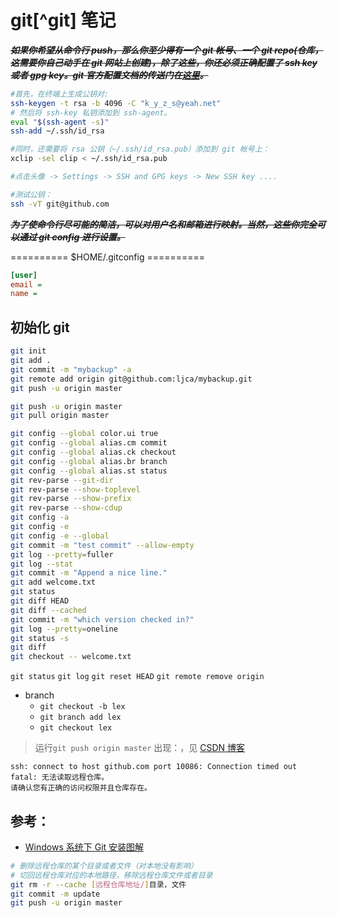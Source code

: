 <link href="../css/style.css" rel="stylesheet" type="text/css" />

# git[^git] 笔记

***~~如果你希望从命令行 push，那么你至少得有一个 git 帐号、一个 git repo(仓库，这需要你自己动手在 git 网站上创建)，除了这些，你还必须正确配置了 ssh key 或者 gpg key。git 官方配置文档的传送门在[这里][git&ssh]。~~***

```Bash
#首先，在终端上生成公钥对: 
ssh-keygen -t rsa -b 4096 -C "k_y_z_s@yeah.net"
# 然后将 ssh-key 私钥添加到 ssh-agent。
eval "$(ssh-agent -s)"
ssh-add ~/.ssh/id_rsa

#同时，还需要将 rsa 公钥（~/.ssh/id_rsa.pub）添加到 git 帐号上： 
xclip -sel clip < ~/.ssh/id_rsa.pub

#点击头像 -> Settings -> SSH and GPG keys -> New SSH key ....

#测试公钥：
ssh -vT git@github.com
```

***~~为了使命令行尽可能的简洁，可以对用户名和邮箱进行映射。当然，这些你完全可以通过 git config 进行设置。~~***

========== $HOME/.gitconfig ========== 

```cfg
[user]
email = 
name = 
```

## 初始化 git

```bash
git init
git add . 
git commit -m "mybackup" -a
git remote add origin git@github.com:ljca/mybackup.git
git push -u origin master 
```
```Bash
git push -u origin master 
git pull origin master 
```

```Bash
git config --global color.ui true
git config --global alias.cm commit
git config --global alias.ck checkout
git config --global alias.br branch
git config --global alias.st status
git rev-parse --git-dir
git rev-parse --show-toplevel
git rev-parse --show-prefix
git rev-parse --show-cdup
git config -a
git config -e
git config -e --global
git commit -m "test commit" --allow-empty 
git log --pretty=fuller 
git log --stat 
git commit -m "Append a nice line."
git add welcome.txt 
git status 
git diff HEAD 
git diff --cached 
git commit -m "which version checked in?" 
git log --pretty=oneline 
git status -s
git diff
git checkout -- welcome.txt
```

`git status`
`git log`
`git reset HEAD`
`git remote remove origin`

- branch
    - `git checkout -b lex`
    - `git branch add lex`
    - `git checkout lex`

[git&ssh]: https://help.github.com/articles/connecting-to-github-with-ssh/


> 运行`git push origin master` 出现：，见 [CSDN 博客](https://blog.csdn.net/iiiliuyang/article/details/104203197)

```log
ssh: connect to host github.com port 10086: Connection timed out
fatal: 无法读取远程仓库。
请确认您有正确的访问权限并且仓库存在。
```


## 参考：

+ [Windows 系统下 Git 安装图解](http://www.w3cplus.com/node/74)

```Bash
# 删除远程仓库的某个目录或者文件（对本地没有影响）
# 切回远程仓库对应的本地路径，移除远程仓库文件或者目录
git rm -r --cache [远程仓库地址/]目录，文件
git commit -m update
git push -u origin master 
```


